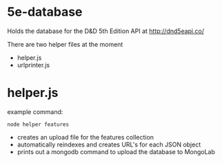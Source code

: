 # 5e-database

Holds the database for the D&D 5th Edition API at http://dnd5eapi.co/

There are two helper files at the moment
* helper.js
* urlprinter.js

# helper.js
 
example command:
```
node helper features
```
* creates an upload file for the features collection
* automatically reindexes and creates URL's for each JSON object
* prints out a mongodb command to upload the database to MongoLab